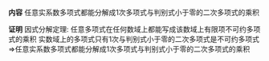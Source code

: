 **内容**
任意实系数多项式都能分解成1次多项式与判别式小于零的二次多项式的乘积

**证明**
因式分解定理: 任意多项式在任何数域上都能写成该数域上有限项不可约多项式的乘积
实数域上的多项式只有1次与判别式小于零的二次多项式是不可约多项式
$\Rightarrow$任意实系数多项式都能分解成1次多项式与判别式小于零的二次多项式的乘积